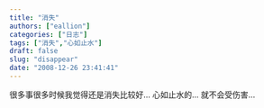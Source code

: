 ```yaml
---
title: "消失"
authors: ["eallion"]
categories: ["日志"]
tags: ["消失","心如止水"]
draft: false
slug: "disappear"
date: "2008-12-26 23:41:41"
---
```


很多事很多时候我觉得还是消失比较好... 心如止水的... 就不会受伤害...
